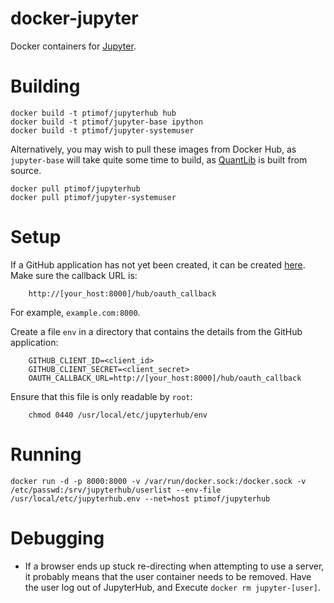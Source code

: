# docker-jupyter

Docker containers for [Jupyter](http://jupyter.org).

# Building

	docker build -t ptimof/jupyterhub hub
	docker build -t ptimof/jupyter-base ipython
	docker build -t ptimof/jupyter-systemuser

Alternatively, you may wish to pull these images from Docker Hub, as `jupyter-base`
will take quite some time to build, as [QuantLib](http://quantlib.org) is built from
source.

	docker pull ptimof/jupyterhub
	docker pull ptimof/jupyter-systemuser

# Setup

If a GitHub application has not yet been created, it can be created
[here](https://github.com/settings/applications/new). Make sure the
callback URL is:

        http://[your_host:8000]/hub/oauth_callback

For example, `example.com:8000`.

Create a file `env` in a directory that contains the details from
the GitHub application:

        GITHUB_CLIENT_ID=<client_id>
        GITHUB_CLIENT_SECRET=<client_secret>
        OAUTH_CALLBACK_URL=http://[your_host:8000]/hub/oauth_callback

Ensure that this file is only readable by `root`:

        chmod 0440 /usr/local/etc/jupyterhub/env

# Running

	docker run -d -p 8000:8000 -v /var/run/docker.sock:/docker.sock -v /etc/passwd:/srv/jupyterhub/userlist --env-file /usr/local/etc/jupyterhub.env --net=host ptimof/jupyterhub

# Debugging

* If a browser ends up stuck re-directing when attempting to use a server, it probably means that the 
user container needs to be removed. Have the user log out of JupyterHub, and Execute `docker rm jupyter-[user]`.
